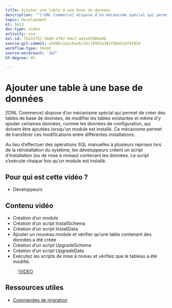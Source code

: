 ```yaml
---
title: Ajouter une table à une base de données
description: '"[!DNL Commerce] dispose d’un mécanisme spécial qui permet de créer des tables de base de données, de modifier les tables existantes et même d’y ajouter des données."'
topic: Development
kt: 5613
doc-type: video
activity: use
exl-id: fb222752-5689-4f87-94cf-a61ed7005e6b
source-git-commit: e540bc1e1c8ae5c34c16503a381f6bd5c674f824
workflow-type: tm+mt
source-wordcount: '167'
ht-degree: 0%

---
```


# Ajouter une table à une base de données

[!DNL Commerce] dispose d’un mécanisme spécial qui permet de créer des tables de base de données, de modifier les tables existantes et même d’y ajouter certaines données, comme les données de configuration, qui doivent être ajoutées lorsqu’un module est installé. Ce mécanisme permet de transférer ces modifications entre différentes installations.

Au lieu d’effectuer des opérations SQL manuelles à plusieurs reprises lors de la réinstallation du système, les développeurs créent un script d’installation (ou de mise à niveau) contenant les données. Le script s’exécute chaque fois qu’un module est installé.

## Pour qui est cette vidéo ?

- Développeurs

## Contenu vidéo

- Création d’un module
- Création d’un script InstallSchema
- Création d’un script InstallData
- Ajouter un nouveau module et vérifier qu’une table contenant des données a été créée
- Création d’un script UpgradeSchema
- Création d’un script UpgradeData
- Exécutez les scripts de mise à niveau et vérifiez que le tableau a été modifié.

>[!VIDEO](https://video.tv.adobe.com/v/35791?quality=12&learn=on)

## Ressources utiles

- [Commandes de migration](https://devdocs.magento.com/guides/v2.4/extension-dev-guide/declarative-schema/migration-commands.html)
